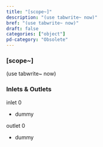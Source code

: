 ```yaml
---
title: "[scope~]"
description: "(use tabwrite~ now)"
bref: "(use tabwrite~ now)"
draft: false
categories: ["object"]
pd-category: "Obsolete"
---
```


### [scope~]

(use tabwrite~ now)

### Inlets & Outlets

inlet 0

 - dummy

outlet 0

 - dummy
 

